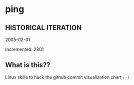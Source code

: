 # ping

## HISTORICAL ITERATION
2005-02-01

Incremented: 2801

## What is this?? 
Linux skills to hack the github commit visualization chart `;-)`
